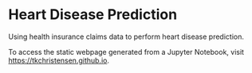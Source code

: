 # Heart Disease Prediction
Using health insurance claims data to perform heart disease prediction.

To access the static webpage generated from a Jupyter Notebook, visit https://tkchristensen.github.io.
